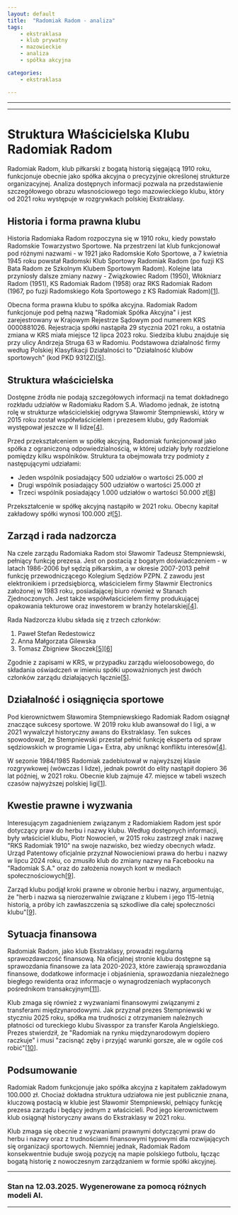 ```yaml
---
layout: default
title:  "Radomiak Radom - analiza"
tags: 
    - ekstraklasa
    - klub prywatny
    - mazowieckie
    - analiza
    - spółka akcyjna

categories:
    - ekstraklasa

---
```


[1]: https://pl.wikipedia.org/wiki/Radomiak_Radom  
[2]: https://www.rosomaksa.pl/akcjonariat  
[3]: https://rksradomiak.pl/kategoria-362-o_klubie.html  
[4]: https://pl.wikipedia.org/wiki/S%C5%82awomir_Stempniewski  
[5]: https://krs-pobierz.pl/radomiak-spolka-akcyjna-i0000881026  
[6]: https://aleo.com/pl/firma/radomiak-spolka-akcyjna-radom  
[7]: https://gol24.pl/prezes-radomiaka-radom-slawomir-stempniewski-w-radzie-nadzorczej-pilkarskiej-ekstraklasy/ar/c2-17677105  
[8]: https://rejestr.io/krs/548971/radomiak  
[9]: https://thesport.pl/biznes/radomiak-radom-utracil-prawa-do-herbu-i-nazwy/  
[10]: https://weszlo.com/2025/01/23/slawomir-stempniewski-radomiak-radom-odliczanie-do-ekstraklasy/  
[11]: https://rksradomiak.pl/kategoria-577-sprawozdania_finansowe.html  
[12]: https://rejestr.io/krs/881026/radomiak  
[13]: https://rksradomiak.pl/kategoria-722-akcjonariusze.html  
[14]: https://www.imsig.pl/pozycja/2021/24/KRS/54489,RADOMIAK_SP%C3%93%C5%81KA_AKCYJNA  
[15]: https://gol24.pl/piotr-nowocien-byly-wlasciciel-radomiaka-radom-wzywa-zarzad-klubu-do-przywrocenia-25-procent-akcji-jest-oswiadczenie/ar/c2-18914897  
[16]: https://www.korona-kielce.pl/zarz%C4%85d  
[17]: https://echodnia.eu/radomskie/radomiak-radom-utracil-prawa-do-herbu-i-nazwy-byly-wlasciciel-zada-pieniedzy-co-dalej-jest-komunikat-klubu/ar/c2-18908837  
[18]: https://gol24.pl/radomiak-radom-utracil-prawa-do-herbu-i-nazwy-byly-wlasciciel-zada-pieniedzy-co-dalej-jest-komunikat-klubu/ar/c2-18908837  
[19]: https://echodnia.eu/radomskie/slawomir-stempniewski-prezes-radomiaka-przed-historycznym-meczem-na-nowym-stadionie-bedzie-przelot-orlikow-iluminacje-i-inne/ar/c2-17771975  
[20]: https://echodnia.eu/radomskie/radomiak-radom-ma-przedstawiciela-w-nowej-radzie-nadzorczej-pko-ekstraklasy-zostal-nim-prezes-slawomir-stempniewski/ar/c2-18628991  
[21]: https://gol24.pl/prezes-radomiaka-radom-slawomir-stempniewski-w-radzie-nadzorczej-pilkarskiej-ekstraklasy/gh/c2-17677105/2  
[22]: https://okredo.com/en-pl/company/fundacja-radomiak-radom-krs-0000942496  
[23]: https://rksradomiak.pl/upload/b4647Statut_tekst_jednolity_20231106.pdf  
[24]: https://www.wyszukiwarkakrs.pl/profile/0000881026  
[25]: https://rejestr.io/osoby/959364/slawomir-stempniewski  
[26]: https://www.cozadzien.pl/sport/prezes-radomiaka-slawomir-stempniewski-w-radzie-nadzorczej-ekstraklasy-na-sezon-2024-2025/101894  
[27]: https://www.mojradom.pl/fundacja-radomiaka-kupi-dzialke-warta-miliony-za-1-proc-jej-wartosci-radni-sie-zgodzili/  
[28]: https://rksradomiak.pl/kategoria-588-fundacja_radomiak_radom.html  
[29]: http://rejestrkrs.pl/fundacja_radomiak_radom,0000942496,1.html  
[30]: https://rejestr.io/krs/942496/fundacja-radomiak-radom  
[31]: https://www.bizraport.pl/krs/0000942496/fundacja-radomiak-radom  
[32]: https://rejestr.io/krs/942496/fundacja-radomiak-radom/powiazania  
[33]: https://krs-pobierz.pl/radomiak-spolka-akcyjna-i7104499  
[34]: https://www.imsig.pl/krs/0000881026  
[35]: https://weszlo.com/tag/slawomir-stempniewski/  
[36]: https://www.cozadzien.pl/slawomir-stempniewski  

---
---

# Struktura Właścicielska Klubu Radomiak Radom

Radomiak Radom, klub piłkarski z bogatą historią sięgającą 1910 roku, funkcjonuje obecnie jako spółka akcyjna o precyzyjnie określonej strukturze organizacyjnej. Analiza dostępnych informacji pozwala na przedstawienie szczegółowego obrazu własnościowego tego mazowieckiego klubu, który od 2021 roku występuje w rozgrywkach polskiej Ekstraklasy.

## Historia i forma prawna klubu

Historia Radomiaka Radom rozpoczyna się w 1910 roku, kiedy powstało Radomskie Towarzystwo Sportowe. Na przestrzeni lat klub funkcjonował pod różnymi nazwami - w 1921 jako Radomskie Koło Sportowe, a 7 kwietnia 1945 roku powstał Radomski Klub Sportowy Radomiak Radom (po fuzji KS Bata Radom ze Szkolnym Klubem Sportowym Radom). Kolejne lata przyniosły dalsze zmiany nazwy - Związkowiec Radom (1950), Włókniarz Radom (1951), KS Radomiak Radom (1958) oraz RKS Radomiak Radom (1967, po fuzji Radomskiego Koła Sportowego z KS Radomiak Radom)\[[1]\].

Obecna forma prawna klubu to spółka akcyjna. Radomiak Radom funkcjonuje pod pełną nazwą "Radomiak Spółka Akcyjna" i jest zarejestrowany w Krajowym Rejestrze Sądowym pod numerem KRS 0000881026. Rejestracja spółki nastąpiła 29 stycznia 2021 roku, a ostatnia zmiana w KRS miała miejsce 12 lipca 2023 roku. Siedziba klubu znajduje się przy ulicy Andrzeja Struga 63 w Radomiu. Podstawowa działalność firmy według Polskiej Klasyfikacji Działalności to "Działalność klubów sportowych" (kod PKD 9312Z)\[[5]\].

## Struktura właścicielska

Dostępne źródła nie podają szczegółowych informacji na temat dokładnego rozkładu udziałów w Radomiaku Radom S.A. Wiadomo jednak, że istotną rolę w strukturze właścicielskiej odgrywa Sławomir Stempniewski, który w 2015 roku został współwłaścicielem i prezesem klubu, gdy Radomiak występował jeszcze w II lidze\[[4]\].

Przed przekształceniem w spółkę akcyjną, Radomiak funkcjonował jako spółka z ograniczoną odpowiedzialnością, w której udziały były rozdzielone pomiędzy kilku wspólników. Struktura ta obejmowała trzy podmioty z następującymi udziałami:
- Jeden wspólnik posiadający 500 udziałów o wartości 25.000 zł
- Drugi wspólnik posiadający 500 udziałów o wartości 25.000 zł
- Trzeci wspólnik posiadający 1.000 udziałów o wartości 50.000 zł\[[8]\]

Przekształcenie w spółkę akcyjną nastąpiło w 2021 roku. Obecny kapitał zakładowy spółki wynosi 100.000 zł\[[5]\].

## Zarząd i rada nadzorcza

Na czele zarządu Radomiaka Radom stoi Sławomir Tadeusz Stempniewski, pełniący funkcję prezesa. Jest on postacią z bogatym doświadczeniem - w latach 1986-2006 był sędzią piłkarskim, a w okresie 2007-2013 pełnił funkcję przewodniczącego Kolegium Sędziów PZPN. Z zawodu jest elektronikiem i przedsiębiorcą, właścicielem firmy Sławmir Electronics założonej w 1983 roku, posiadającej biuro również w Stanach Zjednoczonych. Jest także współwłaścicielem firmy produkującej opakowania tekturowe oraz inwestorem w branży hotelarskiej\[[4]\].

Rada Nadzorcza klubu składa się z trzech członków:
1. Paweł Stefan Redestowicz
2. Anna Małgorzata Gilewska
3. Tomasz Zbigniew Skoczek\[[5]\]\[[6]\]

Zgodnie z zapisami w KRS, w przypadku zarządu wieloosobowego, do składania oświadczeń w imieniu spółki upoważnionych jest dwóch członków zarządu działających łącznie\[[5]\].

## Działalność i osiągnięcia sportowe

Pod kierownictwem Sławomira Stempniewskiego Radomiak Radom osiągnął znaczące sukcesy sportowe. W 2019 roku klub awansował do I ligi, a w 2021 wywalczył historyczny awans do Ekstraklasy. Ten sukces spowodował, że Stempniewski przestał pełnić funkcję eksperta od spraw sędziowskich w programie Liga+ Extra, aby uniknąć konfliktu interesów\[[4]\].

W sezonie 1984/1985 Radomiak zadebiutował w najwyższej klasie rozgrywkowej (wówczas I lidze), jednak powrót do elity nastąpił dopiero 36 lat później, w 2021 roku. Obecnie klub zajmuje 47. miejsce w tabeli wszech czasów najwyższej polskiej ligi\[[1]\].

## Kwestie prawne i wyzwania

Interesującym zagadnieniem związanym z Radomiakiem Radom jest spór dotyczący praw do herbu i nazwy klubu. Według dostępnych informacji, były właściciel klubu, Piotr Nowocień, w 2015 roku zastrzegł znak i nazwę "RKS Radomiak 1910" na swoje nazwisko, bez wiedzy obecnych władz. Urząd Patentowy oficjalnie przyznał Nowocieniowi prawa do herbu i nazwy w lipcu 2024 roku, co zmusiło klub do zmiany nazwy na Facebooku na "Radomiak S.A." oraz do założenia nowych kont w mediach społecznościowych\[[9]\].

Zarząd klubu podjął kroki prawne w obronie herbu i nazwy, argumentując, że "herb i nazwa są nierozerwalnie związane z klubem i jego 115-letnią historią, a próby ich zawłaszczenia są szkodliwe dla całej społeczności klubu"\[[9]\].

## Sytuacja finansowa

Radomiak Radom, jako klub Ekstraklasy, prowadzi regularną sprawozdawczość finansową. Na oficjalnej stronie klubu dostępne są sprawozdania finansowe za lata 2020-2023, które zawierają sprawozdania finansowe, dodatkowe informacje i objaśnienia, sprawozdania niezależnego biegłego rewidenta oraz informacje o wynagrodzeniach wypłaconych pośrednikom transakcyjnym\[[11]\].

Klub zmaga się również z wyzwaniami finansowymi związanymi z transferami międzynarodowymi. Jak przyznał prezes Stempniewski w styczniu 2025 roku, spółka ma trudności z otrzymaniem należnych płatności od tureckiego klubu Sivasspor za transfer Karola Angielskiego. Prezes stwierdził, że "Radomiak na rynku międzynarodowym dopiero raczkuje" i musi "zacisnąć zęby i przyjąć warunki gorsze, ale w ogóle coś robić"\[[10]\].

## Podsumowanie

Radomiak Radom funkcjonuje jako spółka akcyjna z kapitałem zakładowym 100.000 zł. Chociaż dokładna struktura udziałowa nie jest publicznie znana, kluczową postacią w klubie jest Sławomir Stempniewski, pełniący funkcję prezesa zarządu i będący jednym z właścicieli. Pod jego kierownictwem klub osiągnął historyczny awans do Ekstraklasy w 2021 roku.

Klub zmaga się obecnie z wyzwaniami prawnymi dotyczącymi praw do herbu i nazwy oraz z trudnościami finansowymi typowymi dla rozwijających się organizacji sportowych. Niemniej jednak, Radomiak Radom konsekwentnie buduje swoją pozycję na mapie polskiego futbolu, łącząc bogatą historię z nowoczesnym zarządzaniem w formie spółki akcyjnej.


---
### Stan na 12.03.2025. Wygenerowane za pomocą różnych modeli AI.
---
